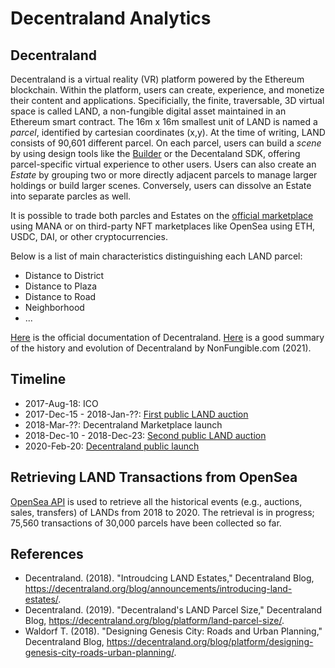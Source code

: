 # Decentraland Analytics

## Decentraland
Decentraland is a virtual reality (VR) platform powered by the Ethereum blockchain. Within the platform, users can create, experience, and monetize their content and applications. Specificially, the finite, traversable, 3D virtual space is called LAND, a non-fungible digital asset maintained in an Ethereum smart contract. The 16m x 16m smallest unit of LAND is named a _parcel_, identified by cartesian coordinates (x,y). At the time of writing, LAND consists of 90,601 different parcel. On each parcel, users can build a _scene_ by using design tools like the [Builder](https://builder.decentraland.org/) or the Decentaland SDK, offering parcel-specific virtual experience to other users. Users can also create an _Estate_ by grouping two or more directly adjacent parcels to manage larger holdings or build larger scenes. Conversely, users can dissolve an Estate into separate parcles as well.

It is possible to trade both parcles and Estates on the [official marketplace](https://market.decentraland.org/) using MANA or on third-party NFT marketplaces like OpenSea using ETH, USDC, DAI, or other cryptocurrencies.

Below is a list of main characteristics distinguishing each LAND parcel:
- Distance to District
- Distance to Plaza
- Distance to Road
- Neighborhood
- ...

[Here](https://docs.decentraland.org/decentraland/introduction/) is the official documentation of Decentraland.
[Here](https://nonfungible.com/blog/discovery-of-decentraland?utm_campaign=Weekly%20Newsletter&utm_medium=email&_hsmi=200553779&_hsenc=p2ANqtz-9qmLYq4OxVvb74c0vTQKXxIjKNx6QmgrTu_jEWgcpxIeCXBQG6twHvi2Wpc_xMnX6zVpHL9ORDqQ8u_FPl_OrF6pTq-g&utm_content=200553779&utm_source=hs_email) is a good summary of the history and evolution of Decentraland by NonFungible.com (2021).


## Timeline
- 2017-Aug-18: ICO
- 2017-Dec-15 - 2018-Jan-??: [First public LAND auction](https://medium.com/decentraland/the-terraform-event-is-around-the-corner-bdda6a2d4367)
- 2018-Mar-??: Decentraland Marketplace launch
- 2018-Dec-10 - 2018-Dec-23: [Second public LAND auction](https://decentraland.org/blog/announcements/the-decentraland-land-auction-has-started/)
- 2020-Feb-20: [Decentraland public launch](https://decentraland.org/blog/announcements/decentraland-announces-publich-launch/)


## Retrieving LAND Transactions from OpenSea
[OpenSea API](https://docs.opensea.io/reference/api-overview) is used to retrieve all the historical events (e.g., auctions, sales, transfers) of LANDs from 2018 to 2020. The retrieval is in progress; 75,560 transactions of 30,000 parcels have been collected so far.



## References
- Decentraland. (2018). "Introudcing LAND Estates," Decentraland Blog, https://decentraland.org/blog/announcements/introducing-land-estates/.
- Decentraland. (2019). "Decentraland's LAND Parcel Size," Decentraland Blog, https://decentraland.org/blog/platform/land-parcel-size/.
- Waldorf T. (2018). "Designing Genesis City: Roads and Urban Planning," Decentraland Blog, https://decentraland.org/blog/platform/designing-genesis-city-roads-urban-planning/.
